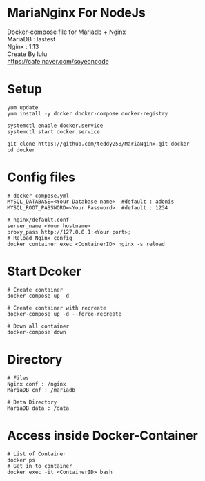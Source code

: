 # MariaNginx For NodeJs
Docker-compose file for Mariadb + Nginx \
MariaDB : lastest \
Nginx : 1.13 \
Create By lulu \
https://cafe.naver.com/soyeoncode
# Setup
```
yum update
yum install -y docker docker-compose docker-registry

systemctl enable docker.service
systemctl start docker.service

git clone https://github.com/teddy258/MariaNginx.git docker
cd docker
```
# Config files
```
# docker-compose.yml
MYSQL_DATABASE=<Your Database name>  #default : adonis
MYSQL_ROOT_PASSWORD=<Your Password>  #default : 1234

# nginx/default.conf
server_name <Your hostname>
proxy_pass http://127.0.0.1:<Your port>;
# Reload Nginx config
docker container exec <ContainerID> nginx -s reload
```
# Start Dcoker
```
# Create container
docker-compose up -d

# Create container with recreate
docker-compose up -d --force-recreate

# Down all container
docker-compose down
```
# Directory
```
# Files
Nginx conf : /nginx 
MariaDB cnf : /mariadb

# Data Directory
MariaDB data : /data
```
# Access inside Docker-Container 
```
# List of Container
docker ps
# Get in to container
docker exec -it <ContainerID> bash
```




